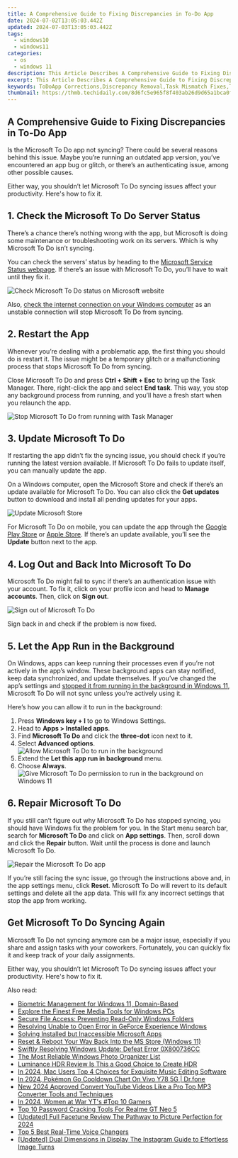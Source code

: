 ```yaml
---
title: A Comprehensive Guide to Fixing Discrepancies in To-Do App
date: 2024-07-02T13:05:03.442Z
updated: 2024-07-03T13:05:03.442Z
tags:
  - windows10
  - windows11
categories:
  - os
  - windows 11
description: This Article Describes A Comprehensive Guide to Fixing Discrepancies in To-Do App
excerpt: This Article Describes A Comprehensive Guide to Fixing Discrepancies in To-Do App
keywords: ToDoApp Corrections,Discrepancy Removal,Task Mismatch Fixes,ToDoSync Solutions,Editing To-Dos,Correct To-Do Errors,App Task Adjustments
thumbnail: https://thmb.techidaily.com/8d6fc5e965f8f403ab26d9d65a1bca0fa8c0fcf476d607d4885f74d57cfde7c9.jpg
---
```


## A Comprehensive Guide to Fixing Discrepancies in To-Do App

 Is the Microsoft To Do app not syncing? There could be several reasons behind this issue. Maybe you’re running an outdated app version, you’ve encountered an app bug or glitch, or there’s an authenticating issue, among other possible causes.

 Either way, you shouldn’t let Microsoft To Do syncing issues affect your productivity. Here's how to fix it.

## 1\. Check the Microsoft To Do Server Status

 There’s a chance there’s nothing wrong with the app, but Microsoft is doing some maintenance or troubleshooting work on its servers. Which is why Microsoft To Do isn’t syncing.

 You can check the servers’ status by heading to the [Microsoft Service Status webpage](https://admin.microsoft.com/servicestatus). If there’s an issue with Microsoft To Do, you’ll have to wait until they fix it.

![Check Microsoft To Do status on Microsoft website](https://static1.makeuseofimages.com/wordpress/wp-content/uploads/2023/09/microsoft-to-do-status-1.jpg)

 Also, [check the internet connection on your Windows computer](https://www.makeuseof.com/check-stability-internet-connection-windows/) as an unstable connection will stop Microsoft To Do from syncing.

## 2\. Restart the App

 Whenever you’re dealing with a problematic app, the first thing you should do is restart it. The issue might be a temporary glitch or a malfunctioning process that stops Microsoft To Do from syncing.

 Close Microsoft To Do and press **Ctrl + Shift + Esc** to bring up the Task Manager. There, right-click the app and select **End task**. This way, you stop any background process from running, and you’ll have a fresh start when you relaunch the app.

![Stop Microsoft To Do from running with Task Manager](https://static1.makeuseofimages.com/wordpress/wp-content/uploads/2023/09/restart-microsoft-to-do-1.jpg)

## 3\. Update Microsoft To Do

 If restarting the app didn’t fix the syncing issue, you should check if you’re running the latest version available. If Microsoft To Do fails to update itself, you can manually update the app.

 On a Windows computer, open the Microsoft Store and check if there’s an update available for Microsoft To Do. You can also click the **Get updates** button to download and install all pending updates for your apps.

![Update Microsoft Store](https://static1.makeuseofimages.com/wordpress/wp-content/uploads/2023/05/update-microsoft-store-1.jpg)

 For Microsoft To Do on mobile, you can update the app through the [Google Play Store](https://www.anrdoezrs.net/links/7251228/type/dlg/sid/UUmuoUeUpU2030136/https://play.google.com/store/apps/details?id=com.microsoft.todos&hl=en&gl=US) or [Apple Store](https://apps.apple.com/us/app/microsoft-to-do/id1212616790). If there’s an update available, you’ll see the **Update** button next to the app.

## 4\. Log Out and Back Into Microsoft To Do

 Microsoft To Do might fail to sync if there’s an authentication issue with your account. To fix it, click on your profile icon and head to **Manage accounts**. Then, click on **Sign out**.

![Sign out of Microsoft To Do](https://static1.makeuseofimages.com/wordpress/wp-content/uploads/2023/09/sign-out-to-do-1.jpg)

 Sign back in and check if the problem is now fixed.

## 5\. Let the App Run in the Background

 On Windows, apps can keep running their processes even if you’re not actively in the app’s window. These background apps can stay notified, keep data synchronized, and update themselves. If you’ve changed the app’s settings and [stopped it from running in the background in Windows 11](https://www.makeuseof.com/windows-11-disable-background-apps/), Microsoft To Do will not sync unless you’re actively using it.

 Here’s how you can allow it to run in the background:

1. Press **Windows key + I** to go to Windows Settings.
2. Head to **Apps > Installed apps**.
3. Find **Microsoft To Do** and click the **three-dot** icon next to it.
4. Select **Advanced options**.  
![Allow Microsoft To Do to run in the background](https://static1.makeuseofimages.com/wordpress/wp-content/uploads/2023/09/to-do-background-1.jpg)
5. Extend the **Let this app run in background** menu.
6. Choose **Always**.  
![Give Microsoft To Do permission to run in the background on Windows 11](https://static1.makeuseofimages.com/wordpress/wp-content/uploads/2023/09/to-do-permissions-1.jpg)

## 6\. Repair Microsoft To Do

 If you still can’t figure out why Microsoft To Do has stopped syncing, you should have Windows fix the problem for you. In the Start menu search bar, search for **Microsoft To Do** and click on **App settings**. Then, scroll down and click the **Repair** button. Wait until the process is done and launch Microsoft To Do.

![Repair the Microsoft To Do app](https://static1.makeuseofimages.com/wordpress/wp-content/uploads/2023/09/repair-to-do-1.jpg)

 If you’re still facing the sync issue, go through the instructions above and, in the app settings menu, click **Reset**. Microsoft To Do will revert to its default settings and delete all the app data. This will fix any incorrect settings that stop the app from working.

## Get Microsoft To Do Syncing Again

 Microsoft To Do not syncing anymore can be a major issue, especially if you share and assign tasks with your coworkers. Fortunately, you can quickly fix it and keep track of your daily assignments.

 Either way, you shouldn’t let Microsoft To Do syncing issues affect your productivity. Here's how to fix it.

<span class="atpl-alsoreadstyle">Also read:</span>
<div><ul>
<li><a href="https://win11.techidaily.com/biometric-management-for-windows-11-domain-based/"><u>Biometric Management for Windows 11, Domain-Based</u></a></li>
<li><a href="https://win11.techidaily.com/explore-the-finest-free-media-tools-for-windows-pcs/"><u>Explore the Finest Free Media Tools for Windows PCs</u></a></li>
<li><a href="https://win11.techidaily.com/secure-file-access-preventing-read-only-windows-folders/"><u>Secure File Access: Preventing Read-Only Windows Folders</u></a></li>
<li><a href="https://win11.techidaily.com/resolving-unable-to-open-error-in-geforce-experience-windows/"><u>Resolving Unable to Open Error in GeForce Experience Windows</u></a></li>
<li><a href="https://win11.techidaily.com/solving-installed-but-inaccessible-microsoft-apps/"><u>Solving Installed but Inaccessible Microsoft Apps</u></a></li>
<li><a href="https://win11.techidaily.com/reset-and-reboot-your-way-back-into-the-ms-store-windows-11/"><u>Reset & Reboot Your Way Back Into the MS Store (Windows 11)</u></a></li>
<li><a href="https://win11.techidaily.com/swiftly-resolving-windows-update-defeat-error-0x800736cc/"><u>Swiftly Resolving Windows Update: Defeat Error 0X800736CC</u></a></li>
<li><a href="https://win11.techidaily.com/the-most-reliable-windows-photo-organizer-list/"><u>The Most Reliable Windows Photo Organizer List</u></a></li>
<li><a href="https://extra-tips.techidaily.com/luminance-hdr-review-is-this-a-good-choice-to-create-hdr/"><u>Luminance HDR Review Is This a Good Choice to Create HDR</u></a></li>
<li><a href="https://sound-tweaking.techidaily.com/in-2024-mac-users-top-4-choices-for-exquisite-music-editing-software/"><u>In 2024, Mac Users Top 4 Choices for Exquisite Music Editing Software</u></a></li>
<li><a href="https://change-location.techidaily.com/in-2024-pokemon-go-cooldown-chart-on-vivo-y78-5g-drfone-by-drfone-virtual-android/"><u>In 2024, Pokémon Go Cooldown Chart On Vivo Y78 5G | Dr.fone</u></a></li>
<li><a href="https://video-ai-editor.techidaily.com/new-2024-approved-convert-youtube-videos-like-a-pro-top-mp3-converter-tools-and-techniques/"><u>New 2024 Approved Convert YouTube Videos Like a Pro Top MP3 Converter Tools and Techniques</u></a></li>
<li><a href="https://facebook-video-footage.techidaily.com/in-2024-women-at-war-yts-top-10-gamers/"><u>In 2024, Women at War  YT's #Top 10 Gamers</u></a></li>
<li><a href="https://easy-unlock-android.techidaily.com/top-10-password-cracking-tools-for-realme-gt-neo-5-by-drfone-android/"><u>Top 10 Password Cracking Tools For Realme GT Neo 5</u></a></li>
<li><a href="https://vp-tips.techidaily.com/updated-full-facetune-review-the-pathway-to-picture-perfection-for-2024/"><u>[Updated] Full Facetune Review  The Pathway to Picture Perfection for 2024</u></a></li>
<li><a href="https://audio-editing.techidaily.com/top-5-best-real-time-voice-changers/"><u>Top 5 Best Real-Time Voice Changers</u></a></li>
<li><a href="https://instagram-clips.techidaily.com/updated-dual-dimensions-in-display-the-instagram-guide-to-effortless-image-turns/"><u>[Updated] Dual Dimensions in Display  The Instagram Guide to Effortless Image Turns</u></a></li>
</ul></div>

<ins class="adsbygoogle"
      style="display:block"
      data-ad-client="ca-pub-7571918770474297"
      data-ad-slot="8358498916"
      data-ad-format="auto"
      data-full-width-responsive="true"></ins>